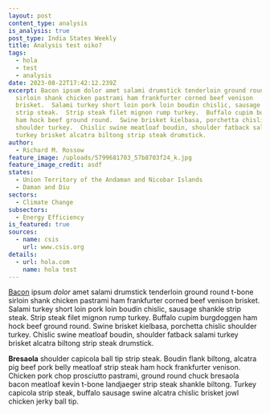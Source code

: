 ```yaml
---
layout: post
content_type: analysis
is_analysis: true
post_type: India States Weekly
title: Analysis test oiko?
tags:
  - hola
  - test
  - analysis
date: 2023-08-22T17:42:12.239Z
excerpt: Bacon ipsum dolor amet salami drumstick tenderloin ground round t-bone
  sirloin shank chicken pastrami ham frankfurter corned beef venison
  brisket.  Salami turkey short loin pork loin boudin chislic, sausage shankle
  strip steak.  Strip steak filet mignon rump turkey.  Buffalo cupim burgdoggen
  ham hock beef ground round.  Swine brisket kielbasa, porchetta chislic
  shoulder turkey.  Chislic swine meatloaf boudin, shoulder fatback salami
  turkey brisket alcatra biltong strip steak drumstick.
author:
  - Richard M. Rossow
feature_image: /uploads/5799681703_57b8703f24_k.jpg
feature_image_credit: asdf
states:
  - Union Territory of the Andaman and Nicobar Islands
  - Daman and Diu
sectors:
  - Climate Change
subsectors:
  - Energy Efficiency
is_featured: true
sources:
  - name: csis
    url: www.csis.org
details:
  - url: hola.com
    name: hola test
---
```

[Bacon](bacon.com) ipsum *dolor* amet salami drumstick tenderloin ground round t-bone sirloin shank chicken pastrami ham frankfurter corned beef venison brisket.  Salami turkey short loin pork loin boudin chislic, sausage shankle strip steak.  Strip steak filet mignon rump turkey.  Buffalo cupim burgdoggen ham hock beef ground round.  Swine brisket kielbasa, porchetta chislic shoulder turkey.  Chislic swine meatloaf boudin, shoulder fatback salami turkey brisket alcatra biltong strip steak drumstick.

**Bresaola** shoulder capicola ball tip strip steak.  Boudin flank biltong, alcatra pig beef pork belly meatloaf strip steak ham hock frankfurter venison.  Chicken pork chop prosciutto pastrami, ground round chuck bresaola bacon meatloaf kevin t-bone landjaeger strip steak shankle biltong.  Turkey capicola strip steak, buffalo sausage swine alcatra chislic brisket jowl chicken jerky ball tip.